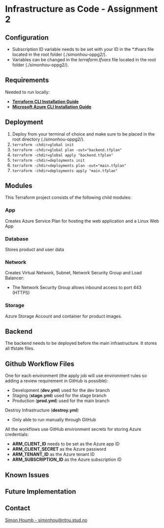 # Infrastructure as Code - Assignment 2

## Configuration

- Subscription ID variable needs to be set with your ID in the \*.tfvars file located in the root folder (./simonhou-oppg2/).
- Variables can be changed in the _terraform.tfvars_ file located in the root folder (./simonhou-oppg2/).

## Requirements

Needed to run locally:

- [**Terraform CLI Installation Guide**](https://developer.hashicorp.com/terraform/tutorials/aws-get-started/install-cli)
- [**Microsoft Azure CLI Installation Guide**](https://learn.microsoft.com/en-us/cli/azure/install-azure-cl)

## Deployment

1. Deploy from your terminal of choice and make sure to be placed in the root directory (./simonhou-oppg2/).
2. `terraform -chdir=global init`
3. `terraform -chdir=global plan -out="backend.tfplan"`
4. `terraform -chdir=global apply "backend.tfplan"`
5. `terraform -chdir=deployments init`
6. `terraform -chdir=deployments plan -out="main.tfplan"`
7. `terraform -chdir=deployments apply "main.tfplan"`

## Modules

This Terraform project consists of the following child modules:

### App

Creates Azure Service Plan for hosting the web application and a Linux Web App

### Database

Stores product and user data

### Network

Creates Virtual Network, Subnet, Network Security Group and Load Balancer:

- The Network Security Group allows inbound access to port 443 (HTTPS)

### Storage

Azure Storage Account and container for product images.

## Backend

The backend needs to be deployed before the main infrastructure. It stores all tfstate files.

## Github Workflow Files

One for each environment (the apply job will use environment rules so adding a review requirement in GitHub is possible):

- Development (**dev.yml**) used for the dev branch
- Staging (**stage.yml**) used for the stage branch
- Production (**prod.yml**) used for the main branch

Destroy Infrastructure (**destroy.yml**)

- Only able to run manually through GitHub

All the workflows use GitHub environment secrets for storing Azure credentials:

- **ARM_CLIENT_ID** needs to be set as the Azure app ID
- **ARM_CLIENT_SECRET** as the Azure password
- **ARM_TENANT_ID** as the Azure tenant ID
- **ARM_SUBSCRIPTION_ID** as the Azure subscription ID

## Known Issues

## Future Implementation

## Contact

[Simon Houmb - simonhou@ntnu.stud.no](simonhou@ntnu.stud.no)
